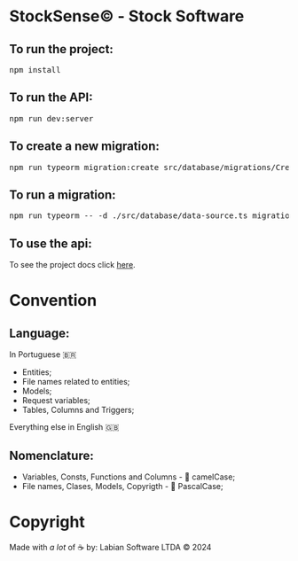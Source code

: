 # StockSense&copy; - Stock Software

## To run the project:
<pre>npm install</pre>

## To run the API:
<pre>npm run dev:server</pre>

## To create a new migration:
<pre>npm run typeorm migration:create src/database/migrations/CreateUsuarioTable</pre>

## To run a migration:
<pre>npm run typeorm -- -d ./src/database/data-source.ts migration:run</pre>

## To use the api:
To see the project docs click [here](https://www.postman.com/cloudy-meadow-118088/workspace/stocksense/collection/24113981-e0c4ee38-c4a0-42f5-971e-412259549c5f).

# Convention

## Language:
In Portuguese 🇧🇷
* Entities;
* File names related to entities;
* Models;
* Request variables;
* Tables, Columns and Triggers;

Everything else in English 🇬🇧

## Nomenclature:
* Variables, Consts, Functions and Columns - 🐫 camelCase;
* File names, Clases, Models, Copyrigth - 🗿 PascalCase;

# Copyright
Made with _a lot_ of ☕ by: Labian Software LTDA &copy; 2024
